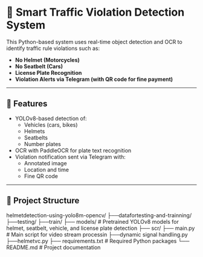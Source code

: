 # 🚦 Smart Traffic Violation Detection System

This Python-based system uses real-time object detection and OCR to identify traffic rule violations such as:
- **No Helmet (Motorcycles)**
- **No Seatbelt (Cars)**
- **License Plate Recognition**
- **Violation Alerts via Telegram (with QR code for fine payment)**

---

## 🔧 Features

- YOLOv8-based detection of:
  - Vehicles (cars, bikes)
  - Helmets
  - Seatbelts
  - Number plates
- OCR with PaddleOCR for plate text recognition
- Violation notification sent via Telegram with:
  - Annotated image
  - Location and time
  - Fine QR code

---

## 📁 Project Structure
helmetdetection-using-yolo8m-opencv/
├──datafortesting-and-trainning/
├──testing/
├──train/
├── models/                 # Pretrained YOLOv8 models for helmet, seatbelt, vehicle, and license plate detection
├── scr/
├── main.py                 # Main script for video stream processin
├──dynamic signal handling.py
├──helmetvc.py
├── requirements.txt        # Required Python packages
└── README.md               # Project documentation


